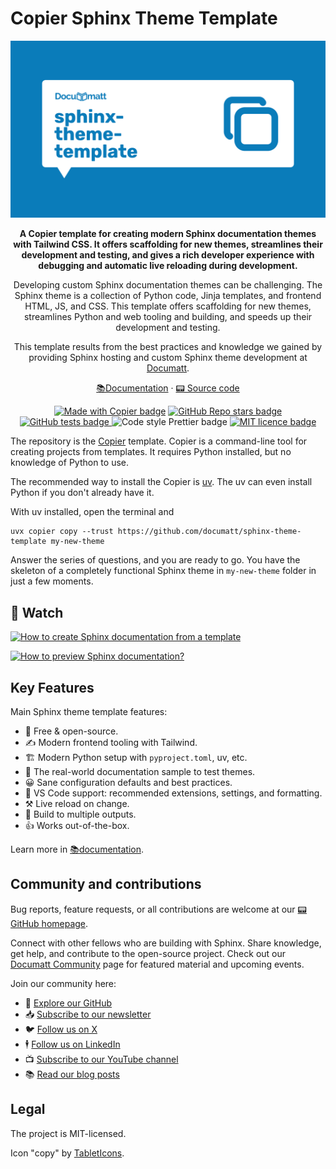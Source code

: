# Copier Sphinx Theme Template

<div align="center">

<a href="https://documatt.com/sphinx-theme-template">
    <img src="https://github.com/documatt/sphinx-theme-template/blob/main/hero.png?raw=true" alt="Project hero image">
</a>

<!-- overview -->

<p><strong>A Copier template for creating modern Sphinx documentation themes with Tailwind CSS. It offers scaffolding for new themes, streamlines their development and testing, and gives a rich developer experience with debugging and automatic live reloading during development.</strong></p>

<p>Developing custom Sphinx documentation themes can be challenging. The  Sphinx theme is a collection of Python code, Jinja templates, and frontend HTML, JS, and CSS. This template offers scaffolding for new themes, streamlines Python and web tooling and building, and speeds up their development and testing.</p>

<p>This template results from the best practices and knowledge we gained by providing Sphinx hosting and custom Sphinx theme development at <a href="https://documatt.com">Documatt</a>.</p>

<!-- .overview -->

<p>
    <a href="https://documatt.com/sphinx-theme-template">📚Documentation</a> ·
    <a href="https://github.com/documatt/sphinx-theme-template">📟 Source code</a>
</p>

<p>
    <a href="https://github.com/copier-org/copier"><img src="https://img.shields.io/endpoint?url=https://raw.githubusercontent.com/copier-org/copier/master/img/badge/badge-grayscale-inverted-border-orange.json&labelColor=097cba&color=163B36" alt="Made with Copier badge"/></a>
    <a href="https://github.com/documatt/sphinx-theme-template">
        <img src="https://img.shields.io/github/stars/documatt/sphinx-theme-template?style=flat&logo=github&labelColor=097cba&color=163B36" alt="GitHub Repo stars badge">
    </a>
    <a href="https://github.com/documatt/sphinx-theme-template/actions/workflows/test.yaml">
        <img src="https://github.com/documatt/sphinx-theme-template/actions/workflows/test.yaml/badge.svg" alt="GitHub tests badge">
    </a>
    <img src="https://img.shields.io/badge/codestyle-Prettier-blue?labelColor=097cba&color=163B36" alt="Code style Prettier badge">
    <a href="https://raw.githubusercontent.com/documatt/sphinx-theme-template/refs/heads/main/LICENSE">
        <img src="https://img.shields.io/badge/license-MIT-blue?labelColor=097cba&color=163B36" alt="MIT licence badge">
    </a>
</p>

</div>

<!-- Very short intro -->

The repository is the [Copier](https://copier.readthedocs.io) template. Copier is a command-line tool for creating projects from templates. It requires Python installed, but no knowledge of Python to use.

The recommended way to install the Copier is [uv](https://docs.astral.sh/uv/). The uv can even install Python if you don't already have it.

With uv installed, open the terminal and

```
uvx copier copy --trust https://github.com/documatt/sphinx-theme-template my-new-theme
```

Answer the series of questions, and you are ready to go. You have the skeleton of a completely functional Sphinx theme in `my-new-theme` folder in just a few moments.

## 🍿 Watch

<!-- Link created with https://githubvideo.com -->

[![How to create Sphinx documentation from a template](http://i.ytimg.com/vi/SvtTbJW7KLg/hqdefault.jpg)](https://www.youtube.com/watch?v=SvtTbJW7KLg)

[![How to preview Sphinx documentation?](http://i.ytimg.com/vi/tVKpPXw5deg/hqdefault.jpg)](https://www.youtube.com/watch?v=tVKpPXw5deg)

## Key Features

<!-- features -->

Main Sphinx theme template features:

- 💯 Free & open-source.
- ✍️ Modern frontend tooling with Tailwind.
- 🏗️ Modern Python setup with `pyproject.toml`, uv, etc.
- 📒 The real-world documentation sample to test themes.
- 😀 Sane configuration defaults and best practices.
- 🎨 VS Code support: recommended extensions, settings, and formatting.
- ⚒️ Live reload on change.
- 💾 Build to multiple outputs.
- 👍 Works out-of-the-box.

<!-- .features -->

Learn more in [📚documentation](https://documatt.com/sphinx-theme-template).

## Community and contributions

Bug reports, feature requests, or all contributions are welcome at our [📟 GitHub homepage](https://github.com/documatt/sphinx-theme-template/).

Connect with other fellows who are building with Sphinx. Share knowledge, get help, and contribute to the open-source project. Check out our [Documatt Community](https://documatt.com/community) page for featured material and upcoming events.

Join our community here:

- 🌟 [Explore our GitHub](https://github.com/documatt)
- 📥 [Subscribe to our newsletter](https://documatt.com/newsletter-signup/)
- 🐦 [Follow us on X](https://x.com/documattcom)
- 🕴️ [Follow us on LinkedIn](https://www.linkedin.com/company/documattcom)
- 📺 [Subscribe to our YouTube channel](https://www.youtube.com/@Documatt)
- 📚 [Read our blog posts](https://documatt.com/blog)

## Legal

The project is MIT-licensed.

Icon "copy" by [TabletIcons](https://tablericons.com/icon/copy).
